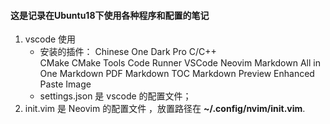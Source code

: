 #### 这是记录在Ubuntu18下使用各种程序和配置的笔记
1. vscode 使用
   * 安装的插件：
        Chinese
        One Dark Pro
         C/C++  
         CMake
         CMake Tools
         Code Runner
         VSCode Neovim
         Markdown All in One
         Markdown PDF
         Markdown TOC
         Markdown Preview Enhanced
         Paste Image
   * settings.json 是 vscode 的配置文件；
2. init.vim 是 Neovim 的配置文件 ，放置路径在 **~/.config/nvim/init.vim**.